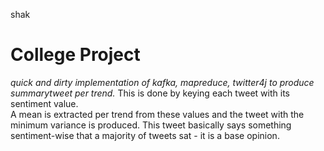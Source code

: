 shak
#####
<h1>College Project</h1>

<i>quick and dirty implementation of kafka, mapreduce, twitter4j to produce summarytweet per trend.</i> This is done by keying each tweet with its sentiment value.<br>
A mean is extracted per trend from these values and the tweet with the minimum variance is produced. This tweet basically says something sentiment-wise that a majority of tweets sat - it is a base opinion.

